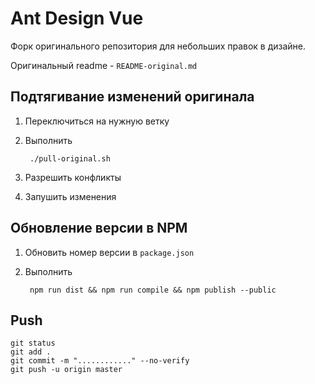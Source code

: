 # Ant Design Vue

Форк оригинального репозитория для небольших правок в дизайне.

Оригинальный readme - `README-original.md`

## Подтягивание изменений оригинала

1. Переключиться на нужную ветку

2. Выполнить

        ./pull-original.sh

3. Разрешить конфликты

4. Запушить изменения

## Обновление версии в NPM

1. Обновить номер версии в `package.json`

2. Выполнить

        npm run dist && npm run compile && npm publish --public

## Push

    git status
    git add .
    git commit -m "............" --no-verify
    git push -u origin master